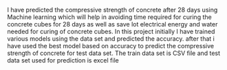 I have predicted the compressive strength of concrete after 28 days using Machine learning which will help in avoiding time required for curing the concrete cubes for 28 days as well as save lot electrical energy and water needed for curing of concrete cubes. In this project initially I have trained various models using the data set and predicted the accuracy. after that i have used the best model based on accuracy to predict the compressive strength of concrete for test data set.
The train data set is CSV file and test data set used for prediction is excel file
